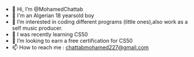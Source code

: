 - 👋 Hi, I’m @MohamedChattab
- 👋 I'm an Algerian 18 yearsold boy
- 👋 I’m interested in coding different programs (little ones),also work as a self music producer.
- 🌱 I was recently learning CS50 
- 💞️ I’m looking to earn a free certification for CS50
- 📫 How to reach me : chattabmohamed227@gmail.com

<!---
MohamedChattab/MohamedChattab is a ✨ special ✨ repository because its `README.md` (this file) appears on your GitHub profile.
You can click the Preview link to take a look at your changes.
--->
